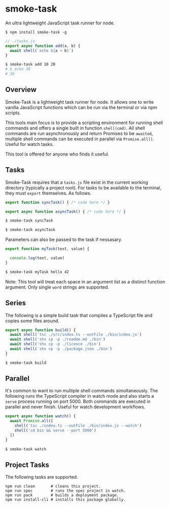 # smoke-task

An ultra lightweight JavaScript task runner for node.
```
$ npm install smoke-task -g
```

```javascript
// ./tasks.js
export async function add(a, b) {
  await shell(`echo ${a + b}`)
}
```
```bash
$ smoke-task add 10 20
# $ echo 30
# 30
```

## Overview

Smoke-Task is a lightweight task runner for node. It allows one to write vanilla JavaScript functions which can be run via the terminal or via npm scripts.

This tools main focus is to provide a scripting environment for running shell commands and offers a single built in function `shell(cmd)`. All shell commands are run asynchronously and return Promises to be `awaited`, multiple shell commands can be executed in parallel via `Promise.all()`. Useful for watch tasks.

This tool is offered for anyone who finds it useful.

## Tasks
Smoke-Task requires that a `tasks.js` file exist in the current working directory (typically a project root). For tasks to be available to the terminal, they must `export` themselves. As follows.

```typescript
export function syncTask() { /* code here */ }

export async function asyncTask() { /* code here */ }
```
```bash
$ smoke-task syncTask

$ smoke-task asyncTask
```
Parameters can also be passed to the task if nessasary.
```typescript
export function myTask(text, value) {

  console.log(text, value)
}
```
```bash
$ smoke-task myTask hello 42
```
Note: This tool will treat each space in an argument list as a distinct function argument. Only single `word` strings are supported.

## Series
The following is a simple build task that compiles a TypeScript file and copies some files around.
```typescript
export async function build() {
  await shell('tsc ./src/index.ts --outFile ./bin/index.js')
  await shell('shx cp -p ./readme.md ./bin')
  await shell('shx cp -p ./licence ./bin')
  await shell('shx cp -p ./package.json ./bin')
}
```
```bash
$ smoke-task build
```
## Parallel

It's common to want to run multiple shell commands simultaneously. The following runs the TypeScript compiler in watch mode and also starts a `serve` process running on port 5000. Both commands are executed in parallel and never finish. Useful for watch development workflows.

```typescript
export async function watch() {
  await Promise.all([
    shell('tsc ./index.ts --outFile ./bin/index.js --watch')
    shell('cd bin && serve --port 5000')
  ])
}
```
```bash
$ smoke-task watch
```
## Project Tasks

The following tasks are supported.
```
npm run clean       # cleans this project.
npm run spec        # runs the spec project in watch.
npm run pack        # builds a deployment package.
npm run install-cli # installs this package globally.
```